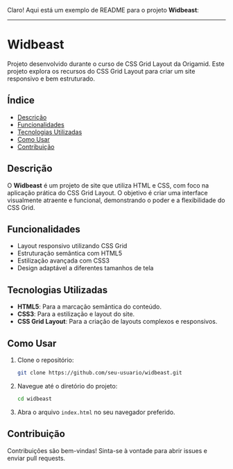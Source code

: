 Claro! Aqui está um exemplo de README para o projeto **Widbeast**:

---

# Widbeast

Projeto desenvolvido durante o curso de CSS Grid Layout da Origamid. Este projeto explora os recursos do CSS Grid Layout para criar um site responsivo e bem estruturado.

## Índice

- [Descrição](#descrição)
- [Funcionalidades](#funcionalidades)
- [Tecnologias Utilizadas](#tecnologias-utilizadas)
- [Como Usar](#como-usar)
- [Contribuição](#contribuição)

## Descrição

O **Widbeast** é um projeto de site que utiliza HTML e CSS, com foco na aplicação prática do CSS Grid Layout. O objetivo é criar uma interface visualmente atraente e funcional, demonstrando o poder e a flexibilidade do CSS Grid.

## Funcionalidades

- Layout responsivo utilizando CSS Grid
- Estruturação semântica com HTML5
- Estilização avançada com CSS3
- Design adaptável a diferentes tamanhos de tela

## Tecnologias Utilizadas

- **HTML5**: Para a marcação semântica do conteúdo.
- **CSS3**: Para a estilização e layout do site.
- **CSS Grid Layout**: Para a criação de layouts complexos e responsivos.

## Como Usar

1. Clone o repositório:
   ```bash
   git clone https://github.com/seu-usuario/widbeast.git
   ```

2. Navegue até o diretório do projeto:
   ```bash
   cd widbeast
   ```

3. Abra o arquivo `index.html` no seu navegador preferido.

## Contribuição

Contribuições são bem-vindas! Sinta-se à vontade para abrir issues e enviar pull requests.
